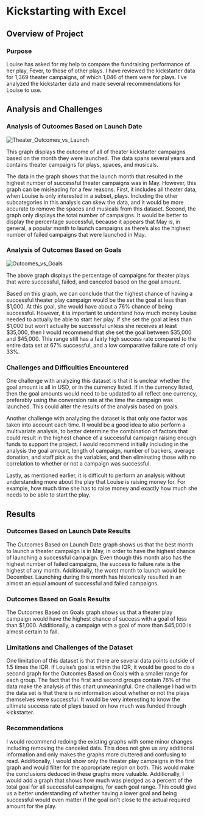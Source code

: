 # Kickstarting with Excel
## Overview of Project
### Purpose
Louise has asked for my help to compare the fundraising performance of her play, Fever, to those of other plays. I have reviewed the kickstarter data for 1,369 theater campaigns, of which 1,046 of them were for plays. I've analyzed the kickstarter data and made several recommendations for Louise to use.
## Analysis and Challenges
### Analysis of Outcomes Based on Launch Date
![Theater_Outcomes_vs_Launch](https://user-images.githubusercontent.com/88349443/130373609-18d852a6-2c18-4bec-852d-0609f3d5bfd9.png)

This graph displays the outcome of all of theater kickstarter campaigns based on the month they were launched. The data spans several years and contains theater campaigns for plays, spaces, and musicals. 

The data in the graph shows that the launch month that resulted in the highest number of successful theater campaigns was in May. However, this graph can be misleading for a few reasons. First, it includes all theater data, when Louise is only interested in a subset, plays. Including the other subcategories in this analysis can skew the data, and it would be more accurate to remove the spaces and musicals from this dataset. Second, the graph only displays the total number of campaigns. It would be better to display the percentage successful, because it appears that May is, in general, a popular month to launch campaigns as there’s also the highest number of failed campaigns that were launched in May.
### Analysis of Outcomes Based on Goals
![Outcomes_vs_Goals](https://user-images.githubusercontent.com/88349443/130373612-48d7007d-752e-43f5-9490-34956d7b47ee.png)

The above graph displays the percentage of campaigns for theater plays that were successful, failed, and canceled based on the goal amount. 

Based on this graph, we can conclude that the highest chance of having a successful theater play campaign would be the set the goal at less than $1,000. At this goal, she would have about a 76% chance of being successful. However, it is important to understand how much money Louise needed to actually be able to start her play. If she set the goal at less than $1,000 but won’t actually be successful unless she receives at least $35,000, then I would recommend that she set the goal between $35,000 and $45,000. This range still has a fairly high success rate compared to the entire data set at 67% successful, and a low comparative failure rate of only 33%.
### Challenges and Difficulties Encountered
One challenge with analyzing this dataset is that it is unclear whether the goal amount is all in USD, or in the currency listed. If in the currency listed, then the goal amounts would need to be updated to all reflect one currency, preferably using the conversion rate at the time the campaign was launched. This could alter the results of the analysis based on goals.

Another challenge with analyzing the dataset is that only one factor was taken into account each time. It would be a good idea to also perform a multivariate analysis, to better determine the combination of factors that could result in the highest chance of a successful campaign raising enough funds to support the project. I would recommend initially including in the analysis the goal amount, length of campaign, number of backers, average donation, and staff pick as the variables, and then eliminating those with no correlation to whether or not a campaign was successful. 

Lastly, as mentioned earlier, it is difficult to perform an analysis without understanding more about the play that Louise is raising money for. For example, how much time she has to raise money and exactly how much she needs to be able to start the play.
## Results
### Outcomes Based on Launch Date Results
The Outcomes Based on Launch Date graph shows us that the best month to launch a theater campaign is in May, in order to have the highest chance of launching a successful campaign. Even though this month also has the highest number of failed campaigns, the success to failure rate is the highest of any month. Additionally, the worst month to launch would be December. Launching during this month has historically resulted in an almost an equal amount of successful and failed campaigns. 
### Outcomes Based on Goals Results
The Outcomes Based on Goals graph shows us that a theater play campaign would have the highest chance of success with a goal of less than $1,000. Additionally, a campaign with a goal of more than $45,000 is almost certain to fail.
### Limitations and Challenges of the Dataset
One limitation of this dataset is that there are several data points outside of 1.5 times the IQR. If Louise’s goal is within the IQR, it would be good to do a second graph for the Outcomes Based on Goals with a smaller range for each group. The fact that the first and second groups contain 76% of the data make the analysis of this chart unmeaningful. One challenge I had with the data set is that there is no information about whether or not the plays themselves were successful. It would be very interesting to know the ultimate success rate of plays based on how much was funded through kickstarter.
### Recommendations
I would recommend redoing the existing graphs with some minor changes including removing the canceled data. This does not give us any additional information and only makes the graphs more cluttered and confusing to read. Additionally, I would show only the theater play campaigns in the first graph and would filter for the appropriate region on both. This would make the conclusions deduced in these graphs more valuable. Additionally, I would add a graph that shows how much was pledged as a percent of the total goal for all successful campaigns, for each goal range. This could give us a better understanding of whether having a lower goal and being successful would even matter if the goal isn’t close to the actual required amount for the play.
